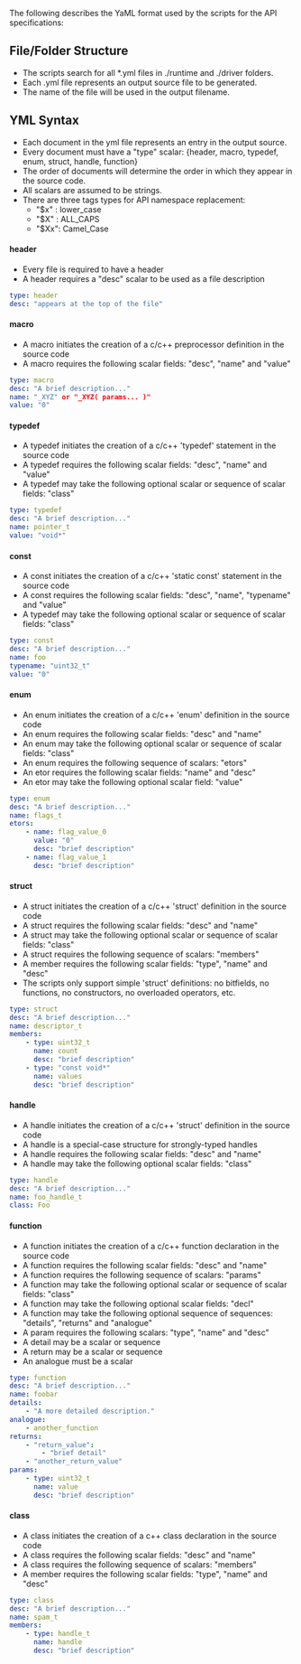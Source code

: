 The following describes the YaML format used by the scripts for the API specifications:

## File/Folder Structure
* The scripts search for all *.yml files in ./runtime and ./driver folders.
* Each .yml file represents an output source file to be generated.
* The name of the file will be used in the output filename.

## YML Syntax
* Each document in the yml file represents an entry in the output source.
* Every document must have a "type" scalar: {header, macro, typedef, enum, struct, handle, function}
* The order of documents will determine the order in which they appear in the source code.
* All scalars are assumed to be strings.
* There are three tags types for API namespace replacement:
    * "$x" : lower_case
    * "$X" : ALL_CAPS
    * "$Xx": Camel_Case

#### header
* Every file is required to have a header
* A header requires a "desc" scalar to be used as a file description

```yml
type: header
desc: "appears at the top of the file"
```

#### macro
* A macro initiates the creation of a c/c++ preprocessor definition in the source code
* A macro requires the following scalar fields: "desc", "name" and "value"

```yml
type: macro
desc: "A brief description..."
name: "_XYZ" or "_XYZ( params... )"
value: "0"
```

#### typedef
* A typedef initiates the creation of a c/c++ 'typedef' statement in the source code
* A typedef requires the following scalar fields: "desc", "name" and "value"
* A typedef may take the following optional scalar or sequence of scalar fields: "class"

```yml
type: typedef
desc: "A brief description..."
name: pointer_t
value: "void*"
```

#### const
* A const initiates the creation of a c/c++ 'static const' statement in the source code
* A const requires the following scalar fields: "desc", "name", "typename" and "value"
* A typedef may take the following optional scalar or sequence of scalar fields: "class"

```yml
type: const
desc: "A brief description..."
name: foo
typename: "uint32_t"
value: "0"
```

#### enum
* An enum initiates the creation of a c/c++ 'enum' definition in the source code
* An enum requires the following scalar fields: "desc" and "name"
* An enum may take the following optional scalar or sequence of scalar fields: "class"
* An enum requires the following sequence of scalars: "etors"
* An etor requires the following scalar fields: "name" and "desc"
* An etor may take the following optional scalar field: "value"

```yml
type: enum
desc: "A brief description..."
name: flags_t
etors:
    - name: flag_value_0
      value: "0"
      desc: "brief description"
    - name: flag_value_1
      desc: "brief description"
```

#### struct
* A struct initiates the creation of a c/c++ 'struct' definition in the source code
* A struct requires the following scalar fields: "desc" and "name"
* A struct may take the following optional scalar or sequence of scalar fields: "class"
* A struct requires the following sequence of scalars: "members"
* A member requires the following scalar fields: "type", "name" and "desc"
* The scripts only support simple 'struct' definitions: no bitfields, no functions, no constructors, no overloaded operators, etc.

```yml
type: struct
desc: "A brief description..."
name: descriptor_t
members:
    - type: uint32_t
      name: count
      desc: "brief description"
    - type: "const void*"
      name: values
      desc: "brief description"
```

#### handle
* A handle initiates the creation of a c/c++ 'struct' definition in the source code
* A handle is a special-case structure for strongly-typed handles
* A handle requires the following scalar fields: "desc" and "name"
* A handle may take the following optional scalar fields: "class"

```yml
type: handle
desc: "A brief description..."
name: foo_handle_t
class: Foo
```

#### function
* A function initiates the creation of a c/c++ function declaration in the source code
* A function requires the following scalar fields: "desc" and "name"
* A function requires the following sequence of scalars: "params"
* A function may take the following optional scalar or sequence of scalar fields: "class"
* A function may take the following optional scalar fields: "decl"
* A function may take the following optional sequence of sequences: "details", "returns" and "analogue"
* A param requires the following scalars: "type", "name" and "desc"
* A detail may be a scalar or sequence
* A return may be a scalar or sequence
* An analogue must be a scalar

```yml
type: function
desc: "A brief description..."
name: foobar
details: 
    - "A more detailed description."
analogue:
    - another_function
returns:
    - "return_value":
        - "brief detail"
    - "another_return_value"
params:
    - type: uint32_t
      name: value
      desc: "brief description"
```

#### class
* A class initiates the creation of a c++ class declaration in the source code
* A class requires the following scalar fields: "desc" and "name"
* A class requires the following sequence of scalars: "members"
* A member requires the following scalar fields: "type", "name" and "desc"

```yml
type: class
desc: "A brief description..."
name: spam_t
members:
    - type: handle_t
      name: handle
      desc: "brief description"
```

